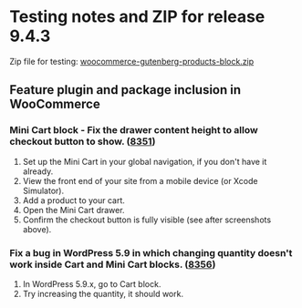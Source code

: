 # Testing notes and ZIP for release 9.4.3

Zip file for testing: [woocommerce-gutenberg-products-block.zip](https://github.com/woocommerce/woocommerce-blocks/files/10567326/woocommerce-gutenberg-products-block.zip)

## Feature plugin and package inclusion in WooCommerce

### Mini Cart block - Fix the drawer content height to allow checkout button to show. ([8351](https://github.com/woocommerce/woocommerce-blocks/pull/8351))

1. Set up the Mini Cart in your global navigation, if you don't have it already.
2. View the front end of your site from a mobile device (or Xcode Simulator).
3. Add a product to your cart.
4. Open the Mini Cart drawer.
5. Confirm the checkout button is fully visible (see after screenshots above).

### Fix a bug in WordPress 5.9 in which changing quantity doesn't work inside Cart and Mini Cart blocks. ([8356](https://github.com/woocommerce/woocommerce-blocks/pull/8356))

1. In WordPress 5.9.x, go to Cart block.
2. Try increasing the quantity, it should work.
